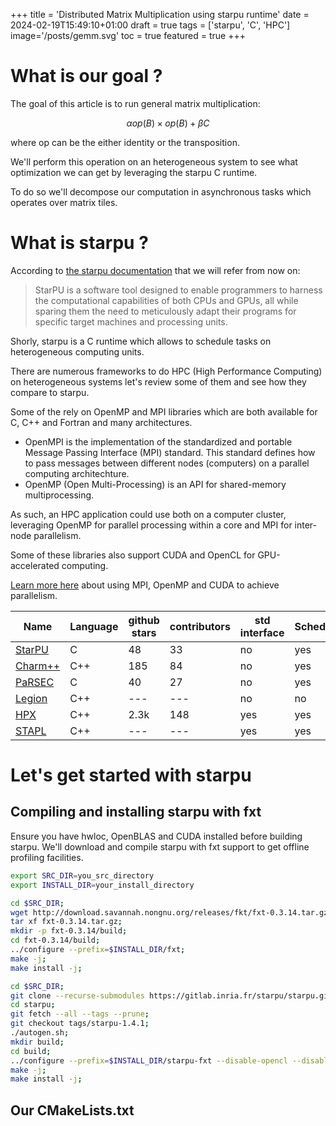 +++
title = 'Distributed Matrix Multiplication using starpu runtime'
date = 2024-02-19T15:49:10+01:00
draft = true
tags = ['starpu', 'C', 'HPC']
image='/posts/gemm.svg'
toc = true
featured = true
+++

# What is our goal ?


The goal of this article is to run general matrix multiplication:

$$\alpha op(B)\times op(B)+\beta C$$

where op can be the either identity or the transposition.

We'll perform this operation on an heterogeneous system to see what optimization we can get by leveraging the starpu C runtime.

To do so we'll decompose our computation in asynchronous tasks which operates over matrix tiles.

# What is starpu ?

According to [the starpu documentation](https://files.inria.fr/starpu/doc/starpu.pdf) that we will refer from now on:
> StarPU is a software tool designed to enable programmers to harness the computational capabilities of both CPUs and GPUs, all while sparing them the need to meticulously adapt their programs for specific target machines and processing units.

Shorly, starpu is a C runtime which allows to schedule tasks on heterogeneous computing units.

There are numerous frameworks to do HPC (High Performance Computing) on heterogeneous systems let's review some of them and see how they compare to starpu.

Some of the rely on OpenMP and MPI libraries which are both available for C, C++ and Fortran and many architectures.
- OpenMPI is the implementation of the standardized and portable Message Passing Interface (MPI) standard. This standard defines how to pass messages between different nodes (computers) on a parallel computing architechture.
- OpenMP (Open Multi-Processing) is an API for shared-memory multiprocessing.

As such, an HPC application could use both on a computer cluster, leveraging OpenMP for parallel processing within a core and MPI for inter-node parallelism.

Some of these libraries also support CUDA and OpenCL for GPU-accelerated computing.

[Learn more here](https://www-hpc.cea.fr/tgcc-public/en/html/toc/fulldoc/Parallel_programming.html) about using MPI, OpenMP and CUDA to achieve parallelism.

| Name		| Language 	| github stars 	| contributors 	| std interface 	| Scheduling	| OpenMP 	| MPI | CUDA | OpenCL |
| ---		| --- 		| --- 			| ---			| ---				| ---			| --- 		| --- |	---  | --- 	  |
| [StarPU](https://starpu.gitlabpages.inria.fr/) 				| C 	| 48 	| 33 	| no 	| yes 	| yes 	| yes | yes | yes |
| [Charm++](https://charmplusplus.org/) 						| C++ 	| 185	| 84 	| no 	| yes 	| yes 	| yes | no 	| no  |
| [PaRSEC](https://github.com/ICLDisco/parsec) 					| C 	| 40 	| 27 	| no 	| yes 	| no 	| yes | yes | no  |
| [Legion](https://legion.stanford.edu/overview/) 				| C++ 	| --- 	| --- 	| no 	| no 	| no 	| no  | yes | no  |
| [HPX](https://hpx.stellar-group.org/) 						| C++ 	| 2.3k 	| 148 	| yes 	| yes 	| no 	| no  | --- | --- |
| [STAPL](https://parasollab.web.illinois.edu/research/stapl/) 	| C++ 	| --- 	| --- 	| yes 	| yes 	| yes 	| yes | --- | --- |


# Let's get started with starpu

## Compiling and installing starpu with fxt

Ensure you have hwloc, OpenBLAS and CUDA installed before building starpu.
We'll download and compile starpu with fxt support to get offline profiling facilities.

```sh
export SRC_DIR=you_src_directory
export INSTALL_DIR=your_install_directory

cd $SRC_DIR;
wget http://download.savannah.nongnu.org/releases/fkt/fxt-0.3.14.tar.gz
tar xf fxt-0.3.14.tar.gz;
mkdir -p fxt-0.3.14/build;
cd fxt-0.3.14/build;
../configure --prefix=$INSTALL_DIR/fxt;
make -j;
make install -j;

cd $SRC_DIR;
git clone --recurse-submodules https://gitlab.inria.fr/starpu/starpu.git;
cd starpu;
git fetch --all --tags --prune;
git checkout tags/starpu-1.4.1;
./autogen.sh;
mkdir build;
cd build;
../configure --prefix=$INSTALL_DIR/starpu-fxt --disable-opencl --disable-build-doc --disable-build-examples --disable-build-test --with-fxt=$INSTALL_DIR/fxt;
make -j;
make install -j;
```

## Our CMakeLists.txt


